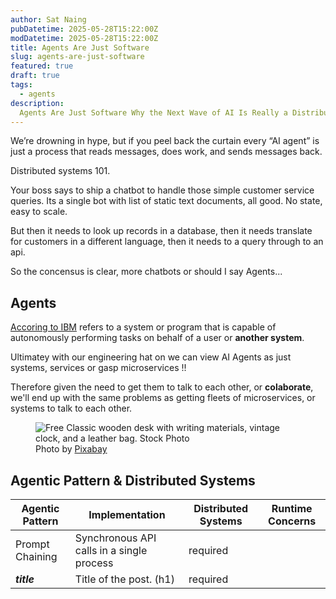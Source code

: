 ```yaml
---
author: Sat Naing
pubDatetime: 2025-05-28T15:22:00Z
modDatetime: 2025-05-28T15:22:00Z
title: Agents Are Just Software
slug: agents-are-just-software
featured: true
draft: true
tags:
  - agents
description:
  Agents Are Just Software Why the Next Wave of AI Is Really a Distributed-Systems Story.
---
```


We’re drowning in hype, but if you peel back the curtain every “AI agent” is just a process that reads messages, does work, and sends messages back. 

Distributed systems 101.

Your boss says to ship a chatbot to handle those simple customer service queries. 
Its a single bot with list of static text documents, all good. No state, easy to scale. 

But then it needs to look up records in a database, then it needs translate for customers in a different language, then it needs to a query through to an api. 

So the concensus is clear, more chatbots or should I say Agents...


## Agents

[Accoring to IBM](https://www.ibm.com/think/topics/ai-agents) refers to a system or program that is capable of autonomously performing tasks on behalf of a user or **another system**.

Ultimatey with our engineering hat on we can view AI Agents as just systems, services or gasp microservices !!

Therefore given the need to get them to talk to each other, or **colaborate**, we'll end up with the same problems as getting fleets of microservices, or systems to talk to each other.



<figure>
  <img
    src="https://images.pexels.com/photos/159618/still-life-school-retro-ink-159618.jpeg?auto=compress&cs=tinysrgb&w=1260&h=750&dpr=1"
    alt="Free Classic wooden desk with writing materials, vintage clock, and a leather bag. Stock Photo"
  />
    <figcaption class="text-center">
    Photo by <a href="https://www.pexels.com/photo/brown-wooden-desk-159618/">Pixabay</a>
  </figcaption>
</figure>


## Agentic Pattern & Distributed Systems

| Agentic Pattern    | Implementation | Distributed Systems | Runtime Concerns |
| ------------------ | -------------- | ------------------- | ---------------- |
| Prompt Chaining    | Synchronous API calls in a single process | required |
| **_title_**        | Title of the post. (h1) | required |

